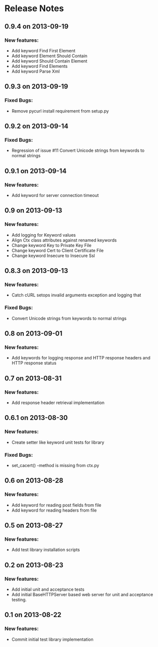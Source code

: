 Release Notes
============================

## 0.9.4 on 2013-09-19

### New features:
- Add keyword Find First Element 
- Add keyword Element Should Contain 
- Add keyword Should Contain Element 
- Add keyword Find Elements 
- Add keyword Parse Xml 


## 0.9.3 on 2013-09-19

### Fixed Bugs:
- Remove pycurl install requirement from setup.py 


## 0.9.2 on 2013-09-14

### Fixed Bugs:
- Regression of issue #11 Convert Unicode strings from keywords to normal strings 


## 0.9.1 on 2013-09-14

### New features:
- Add keyword for server connection timeout 


## 0.9 on 2013-09-13

### New features:
- Add logging for Keyword values 
- Align Ctx class attributes against renamed keywords 
- Change keyword Key to Private Key File 
- Change keyword Cert to Client Certificate File 
- Change keyword Insecure to Insecure Ssl  


## 0.8.3 on 2013-09-13

### New features:
- Catch cURL setops invalid arguments exception and logging that 

### Fixed Bugs:
- Convert Unicode strings from keywords to normal strings 


## 0.8 on 2013-09-01

### New features:
- Add keywords for logging response and HTTP response headers and HTTP response status 


## 0.7 on 2013-08-31

### New features:
- Add response header retrieval implementation 


## 0.6.1 on 2013-08-30

### New features:
- Create setter like keyword unit tests for library 

### Fixed Bugs:
- set_cacert() -method is missing from ctx.py 


## 0.6 on 2013-08-28

### New features:
- Add keyword for reading post fields from file 
- Add keyword for reading headers from file 


## 0.5 on 2013-08-27

### New features:
- Add test library installation scripts 


## 0.2 on 2013-08-23

### New features:
- Add initial unit and acceptance tests
- Add initial BaseHTTPServer based web server for unit and acceptance testing. 


## 0.1 on 2013-08-22

### New features:
- Commit initial test library implementation 
